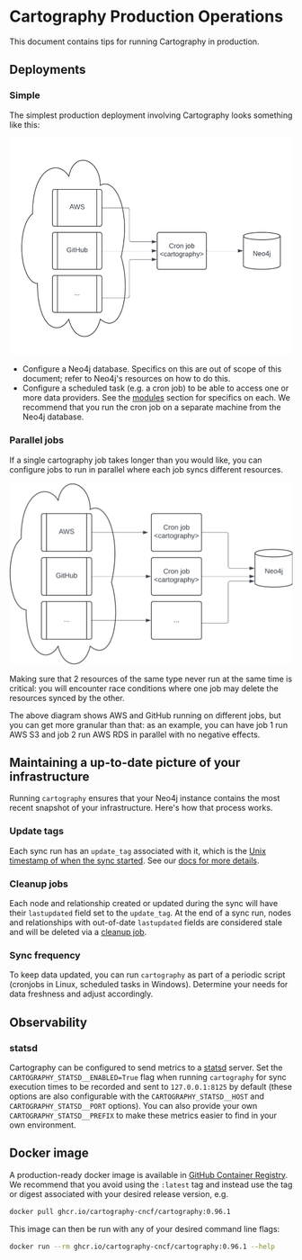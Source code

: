 # Cartography Production Operations

This document contains tips for running Cartography in production.

## Deployments

### Simple

The simplest production deployment involving Cartography looks something like this:

![basic-dataflow.png](images/basic-dataflow.png)

- Configure a Neo4j database. Specifics on this are out of scope of this document; refer to Neo4j's resources on how to
  do this.
- Configure a scheduled task (e.g. a cron job) to be able to access one or more data providers. See the
  [modules](../root/modules) section for specifics on each. We recommend that you run the cron job on a separate machine
  from the Neo4j database.

### Parallel jobs
If a single cartography job takes longer than you would like, you can configure jobs to run in parallel where each job syncs different resources.

![parallel-crons.png](images/parallel-crons.png)

Making sure that 2 resources of the same type never run at the same time is critical: you will encounter race conditions where one job may delete the resources synced by the other.

The above diagram shows AWS and GitHub running on different jobs, but you can get more granular than that: as an example, you can have job 1 run AWS S3 and job 2 run AWS RDS in parallel with no negative effects.


## Maintaining a up-to-date picture of your infrastructure

Running `cartography` ensures that your Neo4j instance contains the most recent snapshot of your infrastructure. Here's
how that process works.

### Update tags

Each sync run has an `update_tag` associated with it,
which is the [Unix timestamp of when the sync started](https://github.com/cartography-cncf/cartography/blob/8d60311a10156cd8aa16de7e1fe3e109cc3eca0f/cartography/sync.py#L131-L134).
See our [docs for more details](https://cartography-cncf.github.io/cartography/dev/writing-intel-modules.html#handling-cartographys-update_tag).

### Cleanup jobs

Each node and relationship created or updated during the sync will have their `lastupdated` field set to the
`update_tag`. At the end of a sync run, nodes and relationships with out-of-date `lastupdated` fields are considered
stale and will be deleted via a [cleanup job](https://cartography-cncf.github.io/cartography/dev/writing-intel-modules.html#cleanup).

### Sync frequency

To keep data updated, you can run `cartography` as part of a periodic script (cronjobs in Linux, scheduled tasks in
Windows). Determine your needs for data freshness and adjust accordingly.

## Observability

### statsd

Cartography can be configured to send metrics to a [statsd](https://github.com/statsd/statsd) server. Set the
`CARTOGRAPHY_STATSD__ENABLED=True` flag when running `cartography` for sync execution times to be recorded and sent to
`127.0.0.1:8125` by default (these options are also configurable with the `CARTOGRAPHY_STATSD__HOST` and `CARTOGRAPHY_STATSD__PORT` options).
You can also provide your own `CARTOGRAPHY_STATSD__PREFIX` to make these metrics easier to find in your own environment.

## Docker image

A production-ready docker image is available in [GitHub Container Registry](https://github.com/cartography-cncf/cartography/pkgs/container/cartography). We recommend that you avoid using the `:latest` tag and instead
use the tag or digest associated with your desired release version, e.g.

```bash
docker pull ghcr.io/cartography-cncf/cartography:0.96.1
```

This image can then be run with any of your desired command line flags:

```bash
docker run --rm ghcr.io/cartography-cncf/cartography:0.96.1 --help
```
